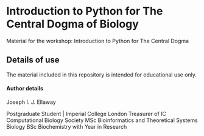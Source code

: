 # Introduction to Python for The Central Dogma of Biology
Material for the workshop: Introduction to Python for The Central Dogma


## Details of use
The material included in this repository is intended for educational use only. 

#### Author details
Joseph I. J. Ellaway

Postgraduate Student  |  Imperial College London
Treasurer of IC Computational Biology Society
MSc Bioinformatics and Theoretical Systems Biology
BSc Biochemistry with Year in Research
